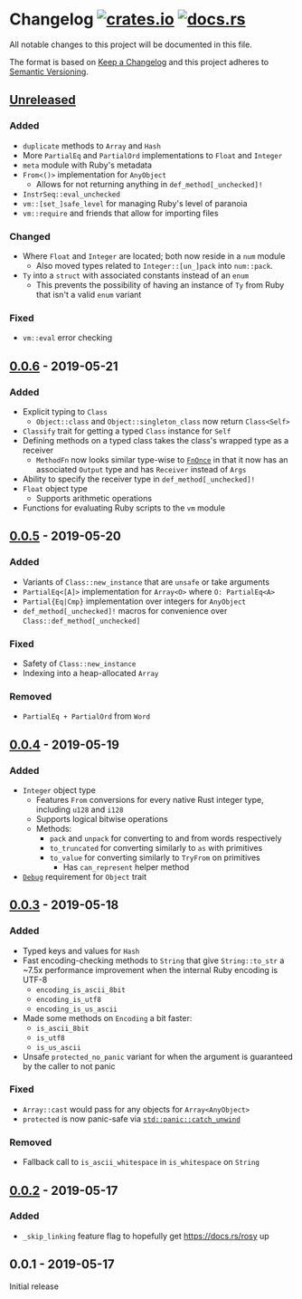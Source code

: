 # Changelog [![crates.io][crate-badge]][crate] [![docs.rs][docs-badge]][docs]
All notable changes to this project will be documented in this file.

The format is based on [Keep a Changelog] and this project adheres to
[Semantic Versioning].

## [Unreleased]
### Added
- `duplicate` methods to `Array` and `Hash`
- More `PartialEq` and `PartialOrd` implementations to `Float` and `Integer`
- `meta` module with Ruby's metadata
- `From<()>` implementation for `AnyObject`
  - Allows for not returning anything in `def_method[_unchecked]!`
- `InstrSeq::eval_unchecked`
- `vm::[set_]safe_level` for managing Ruby's level of paranoia
- `vm::require` and friends that allow for importing files

### Changed
- Where `Float` and `Integer` are located; both now reside in a `num` module
  - Also moved types related to `Integer::[un_]pack` into `num::pack`.
- `Ty` into a `struct` with associated constants instead of an `enum`
  - This prevents the possibility of having an instance of `Ty` from Ruby that
    isn't a valid `enum` variant

### Fixed
- `vm::eval` error checking

## [0.0.6] - 2019-05-21
### Added
- Explicit typing to `Class`
  - `Object::class` and `Object::singleton_class` now return `Class<Self>`
- `Classify` trait for getting a typed `Class` instance for `Self`
- Defining methods on a typed class takes the class's wrapped type as a receiver
  - `MethodFn` now looks similar type-wise to [`FnOnce`] in that it now has an
    associated `Output` type and has `Receiver` instead of `Args`
- Ability to specify the receiver type in `def_method[_unchecked]!`
- `Float` object type
  - Supports arithmetic operations
- Functions for evaluating Ruby scripts to the `vm` module

## [0.0.5] - 2019-05-20
### Added
- Variants of `Class::new_instance` that are `unsafe` or take arguments
- `PartialEq<[A]>` implementation for `Array<O>` where `O: PartialEq<A>`
- `Partial{Eq|Cmp}` implementation over integers for `AnyObject`
- `def_method[_unchecked]!` macros for convenience over
  `Class::def_method[_unchecked]`

### Fixed
- Safety of `Class::new_instance`
- Indexing into a heap-allocated `Array`

### Removed
- `PartialEq + PartialOrd` from `Word`

## [0.0.4] - 2019-05-19
### Added
- `Integer` object type
  - Features `From` conversions for every native Rust integer type, including
    `u128` and `i128`
  - Supports logical bitwise operations
  - Methods:
    - `pack` and `unpack` for converting to and from words respectively
    - `to_truncated` for converting similarly to `as` with primitives
    - `to_value` for converting similarly to `TryFrom` on primitives
      - Has `can_represent` helper method
- [`Debug`] requirement for `Object` trait

## [0.0.3] - 2019-05-18
### Added
- Typed keys and values for `Hash`
- Fast encoding-checking methods to `String` that give `String::to_str` a ~7.5x
  performance improvement when the internal Ruby encoding is UTF-8
  - `encoding_is_ascii_8bit`
  - `encoding_is_utf8`
  - `encoding_is_us_ascii`
- Made some methods on `Encoding` a bit faster:
  - `is_ascii_8bit`
  - `is_utf8`
  - `is_us_ascii`
- Unsafe `protected_no_panic` variant for when the argument is guaranteed by the
  caller to not panic

### Fixed
- `Array::cast` would pass for any objects for `Array<AnyObject>`
- `protected` is now panic-safe via [`std::panic::catch_unwind`]

### Removed
- Fallback call to `is_ascii_whitespace` in `is_whitespace` on `String`

## [0.0.2] - 2019-05-17
### Added
- `_skip_linking` feature flag to hopefully get https://docs.rs/rosy up

## 0.0.1 - 2019-05-17
Initial release

[crate]:       https://crates.io/crates/rosy
[crate-badge]: https://img.shields.io/crates/v/rosy.svg
[docs]:        https://docs.rs/rosy
[docs-badge]:  https://docs.rs/rosy/badge.svg

[Keep a Changelog]:    http://keepachangelog.com/en/1.0.0/
[Semantic Versioning]: http://semver.org/spec/v2.0.0.html

[Unreleased]: https://github.com/oceanpkg/rosy/compare/v0.0.6...HEAD
[0.0.6]: https://github.com/oceanpkg/rosy/compare/v0.0.5...v0.0.6
[0.0.5]: https://github.com/oceanpkg/rosy/compare/v0.0.4...v0.0.5
[0.0.4]: https://github.com/oceanpkg/rosy/compare/v0.0.3...v0.0.4
[0.0.3]: https://github.com/oceanpkg/rosy/compare/v0.0.2...v0.0.3
[0.0.2]: https://github.com/oceanpkg/rosy/compare/v0.0.1...v0.0.2

[`Debug`]: https://doc.rust-lang.org/std/fmt/trait.Debug.html
[`FnOnce`]: https://doc.rust-lang.org/std/ops/trait.FnOnce.html
[`std::panic::catch_unwind`]: https://doc.rust-lang.org/std/panic/fn.catch_unwind.html

